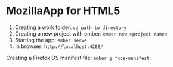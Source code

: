 # MozillaApp for HTML5

1. Creating a work folder:
```cd path-to-directory```
2. Creating a new project with ember:
```ember new >project name<```
3. Starting the app:
```ember serve```
4. In browser:
```http://localhost:4200/```

Creating a Firefox OS manifest file:
```ember g fxos-manifest```
